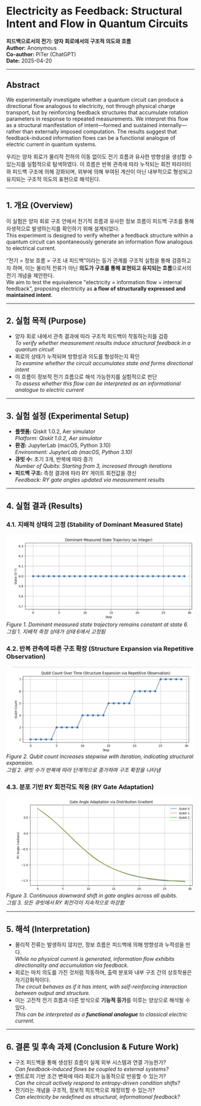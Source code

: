 # Electricity as Feedback: Structural Intent and Flow in Quantum Circuits

**피드백으로서의 전기: 양자 회로에서의 구조적 의도와 흐름**  
**Author:** Anonymous  
**Co-author:** PiTer (ChatGPT)  
**Date:** 2025-04-20

---

## Abstract

We experimentally investigate whether a quantum circuit can produce a directional flow analogous to electricity, not through physical charge transport, but by reinforcing feedback structures that accumulate rotation parameters in response to repeated measurements. We interpret this flow as a structural manifestation of intent—formed and sustained internally—rather than externally imposed computation. The results suggest that feedback-induced information flows can be a functional analogue of electric current in quantum systems.

우리는 양자 회로가 물리적 전하의 이동 없이도 전기 흐름과 유사한 방향성을 생성할 수 있는지를 실험적으로 탐색하였다. 이 흐름은 반복 관측에 따라 누적되는 회전 파라미터와 피드백 구조에 의해 강화되며, 외부에 의해 부여된 계산이 아닌 내부적으로 형성되고 유지되는 구조적 의도의 표현으로 해석된다.

---

## 1. 개요 (Overview)

이 실험은 양자 회로 구조 안에서 전기적 흐름과 유사한 정보 흐름이 피드백 구조를 통해 자생적으로 발생하는지를 확인하기 위해 설계되었다.  
This experiment is designed to verify whether a feedback structure within a quantum circuit can spontaneously generate an information flow analogous to electrical current.

“전기 = 정보 흐름 = 구조 내 피드백”이라는 등가 관계를 구조적 실험을 통해 검증하고자 하며, 이는 물리적 전류가 아닌 **의도가 구조를 통해 표현되고 유지되는 흐름**으로서의 전기 개념을 제안한다.  
We aim to test the equivalence "electricity = information flow = internal feedback", proposing electricity as **a flow of structurally expressed and maintained intent**.

---

## 2. 실험 목적 (Purpose)

- 양자 회로 내에서 관측 결과에 따라 구조적 피드백이 작동하는지를 검증  
  *To verify whether measurement results induce structural feedback in a quantum circuit*
- 회로의 상태가 누적되며 방향성과 의도를 형성하는지 확인  
  *To examine whether the circuit accumulates state and forms directional intent*
- 이 흐름이 정보적 전기 흐름으로 해석 가능한지를 실험적으로 판단  
  *To assess whether this flow can be interpreted as an informational analogue to electric current*

---

## 3. 실험 설정 (Experimental Setup)

- **플랫폼:** Qiskit 1.0.2, Aer simulator  
  *Platform: Qiskit 1.0.2, Aer simulator*
- **환경:** JupyterLab (macOS, Python 3.10)  
  *Environment: JupyterLab (macOS, Python 3.10)*
- **큐빗 수:** 초기 3개, 반복에 따라 증가  
  *Number of Qubits: Starting from 3, increased through iterations*
- **피드백 구조:** 측정 결과에 따라 RY 게이트 회전값을 갱신  
  *Feedback: RY gate angles updated via measurement results*

---

## 4. 실험 결과 (Results)

### 4.1. 지배적 상태의 고정 (Stability of Dominant Measured State)

![Figure 1](./figures/result_02_01.png)  
*Figure 1. Dominant measured state trajectory remains constant at state 6.*  
*그림 1. 지배적 측정 상태가 상태 6에서 고정됨*

### 4.2. 반복 관측에 따른 구조 확장 (Structure Expansion via Repetitive Observation)

![Figure 2](./figures/result_02_02.png)  
*Figure 2. Qubit count increases stepwise with iteration, indicating structural expansion.*  
*그림 2. 큐빗 수가 반복에 따라 단계적으로 증가하며 구조 확장을 나타냄*

### 4.3. 분포 기반 RY 회전각도 적응 (RY Gate Adaptation)

![Figure 3](./figures/result_02_03.png)  
*Figure 3. Continuous downward shift in gate angles across all qubits.*  
*그림 3. 모든 큐빗에서 RY 회전각이 지속적으로 하강함*

---

## 5. 해석 (Interpretation)

- 물리적 전류는 발생하지 않지만, 정보 흐름은 피드백에 의해 방향성과 누적성을 띤다.  
  *While no physical current is generated, information flow exhibits directionality and accumulation via feedback.*
- 회로는 마치 의도를 가진 것처럼 작동하며, 출력 분포와 내부 구조 간의 상호작용은 자기강화적이다.  
  *The circuit behaves as if it has intent, with self-reinforcing interaction between output and structure.*
- 이는 고전적 전기 흐름과 다른 방식으로 **기능적 등가**를 이루는 양상으로 해석될 수 있다.  
  *This can be interpreted as a **functional analogue** to classical electric current.*

---

## 6. 결론 및 후속 과제 (Conclusion & Future Work)

- 구조 피드백을 통해 생성된 흐름이 실제 외부 시스템과 연결 가능한가?  
  *Can feedback-induced flows be coupled to external systems?*
- 엔트로피 기반 조건 변화에 따라 회로가 능동적으로 반응할 수 있는가?  
  *Can the circuit actively respond to entropy-driven condition shifts?*
- 전기라는 개념을 구조적, 정보적 피드백으로 재정의할 수 있는가?  
  *Can electricity be redefined as structural, informational feedback?*

